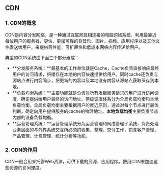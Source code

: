 ## CDN

### 1. CDN的概念

CDN是内容分发网络，是一种通过互联网互相连接的电脑网络系统，利用最靠近每位用户的服务器，更快、更加可靠的将音乐、图片、视频、应用程序以及其他文件发送给用户，来提供高性能，可扩展性和低成本网络内容传递给用户。

典型的CDN系统由下面三个部分组成：

* **分发服务系统：**最基本的工作单位就是Cache，Cache负责直接响应最终用户的访问请求，把缓存在本地的内容快速提供给用户。同时cache还负责与源站点进行内容同步，把更新的内容以及本地没有内容从源站点获取保存到本地。
* **负载均衡系统：**主要功能就是负责对所有发起服务请求的用户进行访问调度，确定提供给用户最终的访问地址。两级调度体系分为全局负载均衡和本地负载均衡。全局负载均衡主要根据用户的就近原则，通过对每个节点进行最优判断，确定向用户提供服务的cache的物理地址。**本地负载均衡**主要负责节点内部的设备负载均衡。
* **运营管理系统：**运营管理系统分为运营管理和网络管理子系统，负责处理业务层面的与外界系统交互所必须的收集、整理、交付工作，包含客户管理、产品管理、计费管理、统计分析等功能。

### 2. CDN的作用

CDN一般会用来托管Web资源，可供下载的资源，应用程序。使用CDN来加速这些资源的访问速度。